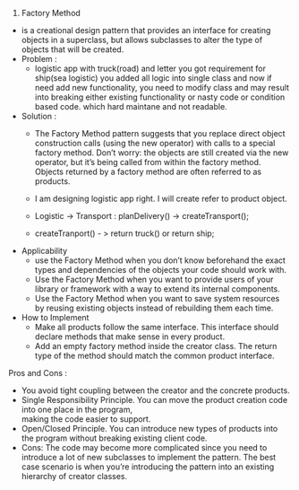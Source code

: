 1. Factory Method
- is a creational design pattern that provides an interface for creating objects in a superclass, but
  allows subclasses to alter the type of objects that will be created.
- Problem :
    - logistic app with truck(road) and letter you got requirement for ship(sea logistic)
      you added all logic into single class and now if need add new functionality, you need to
      modify class and may result into breaking either existing functionality or nasty code or
      condition based code. which hard maintane and not readable.
- Solution :
    - The Factory Method pattern suggests that you replace direct object construction calls (using the new
      operator) with calls to a special factory method. Don’t worry: the objects are still created via the new operator, but it’s being called from within the factory method. Objects returned by a factory method are often referred to as products.
    - I am designing logistic app right. I will create refer to product object.

    - Logistic -> Transport :  planDelivery() -> createTransport();
    - createTranport() - > return truck() or return ship;
- Applicability
    - use the Factory Method when you don’t know beforehand the exact types and dependencies of the objects
      your code should work with.
    - Use the Factory Method when you want to provide users of your library or framework with a way to
      extend its internal components.
    - Use the Factory Method when you want to save system resources by reusing existing objects instead of
      rebuilding them each time.
- How to Implement
    - Make all products follow the same interface. This interface should declare methods that make sense in every product.
    - Add an empty factory method inside the creator class. The return type of the method should match the common product interface.

Pros and Cons :
- You avoid tight coupling between the creator and the concrete products.
- Single Responsibility Principle. You can move the product creation code into one place in the program,   
  making the code easier to support.
- Open/Closed Principle. You can introduce new types of products into the program without breaking
  existing client code.
- Cons: The code may become more complicated since you need to introduce a lot of new subclasses to implement the pattern. The best case scenario is when you’re introducing the pattern into an existing hierarchy of creator classes.